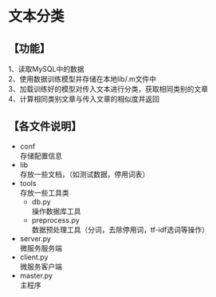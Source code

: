 文本分类  
===
【功能】  
--
1、读取MySQL中的数据  
2、使用数据训练模型并存储在本地lib/.m文件中  
3、加载训练好的模型对传入文本进行分类，获取相同类别的文章  
4、计算相同类别文章与传入文章的相似度并返回
  
  
【各文件说明】  
---
 * conf  
    存储配置信息  
 * lib  
    存放一些文档，（如测试数据，停用词表）  
 * tools  
    存放一些工具类  
     + db.py  
        操作数据库工具  
     + preprocess.py  
        数据预处理工具（分词，去除停用词，tf-idf选词等操作）  
 * server.py  
    微服务服务端  
 * client.py  
    微服务客户端  
 * master.py  
    主程序  
